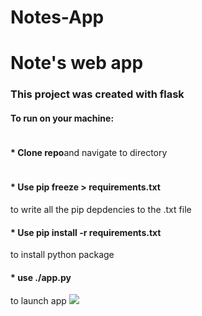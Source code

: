 # Notes-App

<h1> Note's web app </h1>

<h3> This project was created with flask </h3>
<h4> To run on your machine:</h4>
<div><h4 style="display: inline-block"> * Clone repo</h4><p style="display: inline-block"> and navigate to directory <p> </div>
<h4> * Use pip freeze > requirements.txt </h4> <p> to write all the pip depdencies to  the .txt file</p>
<h4> * Use pip install -r requirements.txt </h4> <p> to install python package </p>
<h4> * use ./app.py </h4> to launch app </h4>

<img src="#">
